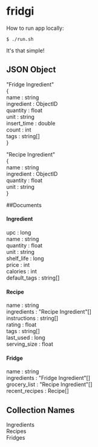 fridgi
======

How to run app locally:

    $ ./run.sh

It's that simple!

JSON Object
-----------
"Fridge Ingredient"  
{  
  name : string  
  ingredient : ObjectID  
  quantity : float  
  unit : string  
  insert\_time : double  
  count : int  
  tags : string[]  
}  

"Recipe Ingredient"  
{  
  name : string  
  ingredient : ObjectID    
  quantity : float  
  unit : string  
}  

##Documents

#### Ingredient
upc : long  
name : string  
quantity : float  
unit : string   
shelf\_life : long  
price : int  
calories : int  
default_tags : string[]  

#### Recipe
name : string  
ingredients : "Recipe Ingredient"[]  
instructions : string[]  
rating : float  
tags : string[]  
last\_used : long  
serving\_size : float  

#### Fridge
name : string  
ingredients : "Fridge Ingredient"[]   
grocery\_list : "Recipe Ingredient"[]  
recent\_recipes : Recipe[]  

Collection Names
----------------
Ingredients  
Recipes  
Fridges  






